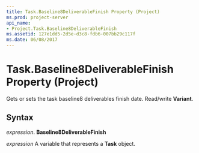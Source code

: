 ```yaml
---
title: Task.Baseline8DeliverableFinish Property (Project)
ms.prod: project-server
api_name:
- Project.Task.Baseline8DeliverableFinish
ms.assetid: 127e1dd5-2d5e-d3c8-fdb6-007bb29c117f
ms.date: 06/08/2017
---
```



# Task.Baseline8DeliverableFinish Property (Project)

Gets or sets the task baseline8 deliverables finish date. Read/write  **Variant**.


## Syntax

 _expression_. **Baseline8DeliverableFinish**

 _expression_ A variable that represents a **Task** object.


